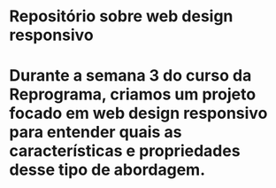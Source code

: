<h1>Repositório sobre web design responsivo<h1>
<p>Durante a semana 3 do curso da Reprograma, criamos um projeto focado em web design responsivo para entender quais as características e propriedades desse tipo de abordagem.<p>
